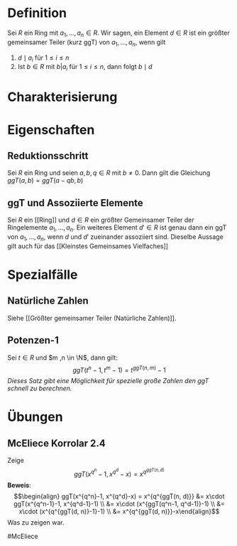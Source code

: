 # Definition
Sei $R$ ein Ring mit $a_1, ..., a_n \in R$. Wir sagen, ein Element $d \in R$ ist ein größter gemeinsamer Teiler (kurz ggT) von $a_1, ..., a_n$, wenn gilt
1. $d \mid a_i$ für $1 \leq i \leq n$
2. Ist $b \in R$ mit $b|a_i$ für $1 \leq i \leq n$, dann folgt $b \mid d$


# Charakterisierung

# Eigenschaften
## Reduktionsschritt
Sei $R$ ein Ring und seien $a, b, q \in R$ mit $b \neq 0$. Dann gilt die Gleichung $ggT(a, b) = ggT(a-qb, b)$

## ggT und Assoziierte Elemente
Sei $R$ ein [[Ring]] und $d \in R$ ein größter Gemeinsamer Teiler der Ringelemente $a_1, ..., a_n$. Ein weiteres Element $d' \in R$ ist genau dann ein ggT von $a_1, ..., a_n$, wenn $d$ und $d'$ zueinander assoziiert sind. Dieselbe Aussage gilt auch für das [[Kleinstes Gemeinsames Vielfaches]]



# Spezialfälle
## Natürliche Zahlen
Siehe [[Größter gemeinsamer Teiler (Natürliche Zahlen)]].

## Potenzen-1
Sei $t \in R$ und $m ,n \in \N$, dann gilt:
$$ggT(t^n-1, t^m-1) = t^{ggT(n, m)}-1$$
*Dieses Satz gibt eine Möglichkeit für spezielle große Zahlen den ggT schnell zu berechnen.*

# Übungen
## McEliece Korrolar 2.4
Zeige
$$ggT(x^{q^n}-1, x^{q^d}-x) = x^{q^{ggT(n, d)}}$$
**Beweis**:
$$\begin{align} ggT(x^{q^n}-1, x^{q^d}-x) = x^{q^{ggT(n, d)}} &= x\cdot ggT(x^{q^n-1}-1, x^{q^d-1}-1) \\ 
&= x\cdot (x^{ggT(q^n-1, q^d-1)}-1) \\
&= x\cdot (x^{q^{ggT(d, n)}-1}-1) \\
&= x^{q^{ggT(d, n)}}-x\end{align}$$
Was zu zeigen war.

$\newcommand{\Q}{\mathbb Q}$
$\newcommand{\R}{\mathbb R}$
$\newcommand{\C}{\mathbb C}$
$\newcommand{\F}{\mathbb F}$
$\newcommand{\Z}{\mathbb Z}$
$\newcommand{\N}{\mathbb N}$
$\newcommand{\a}{\alpha}$

#McEliece 
